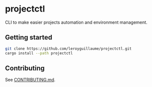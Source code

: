 # projectctl

CLI to make easier projects automation and environment management.

## Getting started

```bash
git clone https://github.com/leroyguillaume/projectctl.git
cargo install --path projectctl
```

## Contributing

See [CONTRIBUTING.md](./CONTRIBUTING.md).
